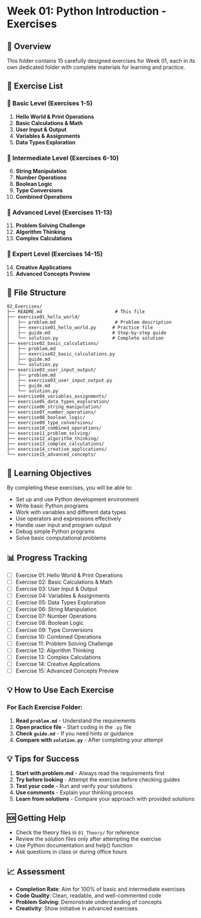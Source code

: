 # Week 01: Python Introduction - Exercises

## 📝 Overview
This folder contains 15 carefully designed exercises for Week 01, each in its own dedicated folder with complete materials for learning and practice.

## 🎯 Exercise List

### 🌟 Basic Level (Exercises 1-5)
1. **Hello World & Print Operations**
2. **Basic Calculations & Math**
3. **User Input & Output**
4. **Variables & Assignments**
5. **Data Types Exploration**

### 💪 Intermediate Level (Exercises 6-10)
6. **String Manipulation**
7. **Number Operations**
8. **Boolean Logic**
9. **Type Conversions**
10. **Combined Operations**

### 🚀 Advanced Level (Exercises 11-13)
11. **Problem Solving Challenge**
12. **Algorithm Thinking**
13. **Complex Calculations**

### 🎁 Expert Level (Exercises 14-15)
14. **Creative Applications**
15. **Advanced Concepts Preview**

## 📁 File Structure
```
02_Exercises/
├── README.md                           # This file
├── exercise01_hello_world/
│   ├── problem.md                      # Problem description
│   ├── exercise01_hello_world.py      # Practice file
│   ├── guide.md                       # Step-by-step guide
│   └── solution.py                    # Complete solution
├── exercise02_basic_calculations/
│   ├── problem.md
│   ├── exercise02_basic_calculations.py
│   ├── guide.md
│   └── solution.py
├── exercise03_user_input_output/
│   ├── problem.md
│   ├── exercise03_user_input_output.py
│   ├── guide.md
│   └── solution.py
├── exercise04_variables_assignments/
├── exercise05_data_types_exploration/
├── exercise06_string_manipulation/
├── exercise07_number_operations/
├── exercise08_boolean_logic/
├── exercise09_type_conversions/
├── exercise10_combined_operations/
├── exercise11_problem_solving/
├── exercise12_algorithm_thinking/
├── exercise13_complex_calculations/
├── exercise14_creative_applications/
└── exercise15_advanced_concepts/
```

## 🎯 Learning Objectives
By completing these exercises, you will be able to:
- Set up and use Python development environment
- Write basic Python programs
- Work with variables and different data types
- Use operators and expressions effectively
- Handle user input and program output
- Debug simple Python programs
- Solve basic computational problems

## 📊 Progress Tracking
- [ ] Exercise 01: Hello World & Print Operations
- [ ] Exercise 02: Basic Calculations & Math
- [ ] Exercise 03: User Input & Output
- [ ] Exercise 04: Variables & Assignments
- [ ] Exercise 05: Data Types Exploration
- [ ] Exercise 06: String Manipulation
- [ ] Exercise 07: Number Operations
- [ ] Exercise 08: Boolean Logic
- [ ] Exercise 09: Type Conversions
- [ ] Exercise 10: Combined Operations
- [ ] Exercise 11: Problem Solving Challenge
- [ ] Exercise 12: Algorithm Thinking
- [ ] Exercise 13: Complex Calculations
- [ ] Exercise 14: Creative Applications
- [ ] Exercise 15: Advanced Concepts Preview

## 💡 How to Use Each Exercise

### For Each Exercise Folder:
1. **Read `problem.md`** - Understand the requirements
2. **Open practice file** - Start coding in the `.py` file
3. **Check `guide.md`** - If you need hints or guidance
4. **Compare with `solution.py`** - After completing your attempt

## 💡 Tips for Success
1. **Start with problem.md** - Always read the requirements first
2. **Try before looking** - Attempt the exercise before checking guides
3. **Test your code** - Run and verify your solutions
4. **Use comments** - Explain your thinking process
5. **Learn from solutions** - Compare your approach with provided solutions

## 🆘 Getting Help
- Check the theory files in `01_Theory/` for reference
- Review the solution files only after attempting the exercise
- Use Python documentation and help() function
- Ask questions in class or during office hours

## 📈 Assessment
- **Completion Rate**: Aim for 100% of basic and intermediate exercises
- **Code Quality**: Clean, readable, and well-commented code
- **Problem Solving**: Demonstrate understanding of concepts
- **Creativity**: Show initiative in advanced exercises
